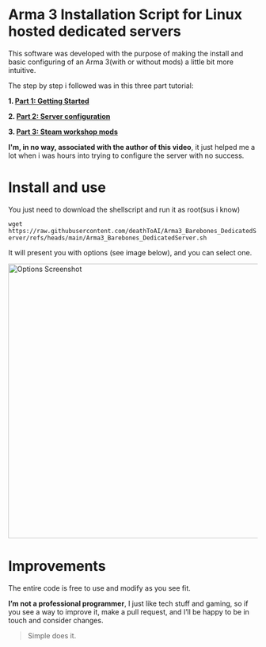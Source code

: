 # Arma 3 Installation Script for Linux hosted dedicated servers

This software was developed with the purpose of making the install and basic configuring of an Arma 3(with or without mods) a little bit more intuitive.

The step by step i followed was in this three part tutorial:

**1. [Part 1: Getting Started ](https://www.youtube.com/watch?v=iq-s9xXTEMs&t=2s)**

**2. [Part 2: Server configuration ](https://www.youtube.com/watch?v=YZq_uFi7o3s)**

**3. [Part 3: Steam workshop mods ](https://www.youtube.com/watch?v=YA89e6VJ63M)**


**I'm, in no way, associated with the author of this video**, it just helped me a lot when i was hours into trying to configure the server with no success.

# Install and use

You just need to download the shellscript and run it as root(sus i know)

`wget https://raw.githubusercontent.com/deathToAI/Arma3_Barebones_DedicatedS
erver/refs/heads/main/Arma3_Barebones_DedicatedServer.sh` 

It will present you with options (see image below), and you can select one.

<img width="1673" height="554" alt="Options Screenshot" src="https://github.com/user-attachments/assets/89e816c6-b547-47c8-8427-87066dee38ac" />

# Improvements

The entire code is free to use and modify as you see fit.

**I’m not a professional programmer**, I just like tech stuff and gaming, so if you see a way to improve it, make a pull request, and I’ll be happy to be in touch and consider changes.

>Simple does it.

